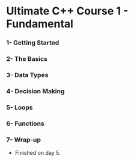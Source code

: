 # Ultimate C++ Course 1 - Fundamental



### 1- Getting Started

### 2- The Basics

### 3- Data Types

### 4- Decision Making

### 5- Loops

### 6- Functions

### 7- Wrap-up

- Finished on day 5.

